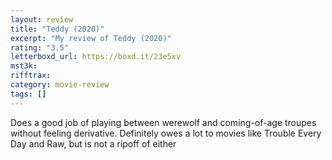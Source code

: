 ```yaml
---
layout: review
title: "Teddy (2020)"
excerpt: "My review of Teddy (2020)"
rating: "3.5"
letterboxd_url: https://boxd.it/23e5xv
mst3k:
rifftrax:
category: movie-review
tags: []
---
```


Does a good job of playing between werewolf and coming-of-age troupes without feeling derivative. Definitely owes a lot to movies like Trouble Every Day and Raw, but is not a ripoff of either
